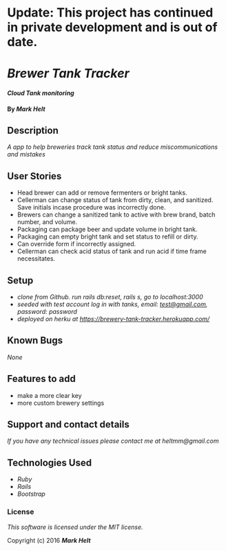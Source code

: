# Update: This project has continued in private development and is out of date.


# _Brewer Tank Tracker_

#### _Cloud Tank monitoring_

#### By _**Mark Helt**_

## Description

_A app to help breweries track tank status and reduce miscommunications and mistakes_

## User Stories

* Head brewer can add or remove fermenters or bright tanks.
* Cellerman can change status of tank from dirty, clean, and sanitized. Save initials incase procedure was incorrectly done.
* Brewers can change a sanitized tank to active with brew brand, batch number, and volume.
* Packaging can package beer and update volume in bright tank.
* Packaging can empty bright tank and set status to refill or dirty.
* Can override form if incorrectly assigned.
* Cellerman can check acid status of tank and run acid if time frame necessitates.

## Setup

* _clone from Github. run rails db:reset, rails s, go to localhost:3000_
* _seeded with test account log in with tanks, email: test@gmail.com, password: password_
* _deployed on herku at https://brewery-tank-tracker.herokuapp.com/_

## Known Bugs

_None_

## Features to add

* make a more clear key
* more custom brewery settings

## Support and contact details

_If you have any technical issues please contact me at_
_heltmm@gmail.com_

## Technologies Used

* _Ruby_
* _Rails_
* _Bootstrap_

### License

*This software is licensed under the MIT license.*

Copyright (c) 2016 **_Mark Helt_**
